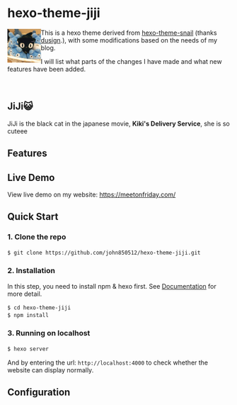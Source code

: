 # hexo-theme-jiji
<p align="center"><img src="imgs/repo-header-img.jpg" width="15%" align = "left"></p>

This is a hexo theme derived from [hexo-theme-snail](https://github.com/dusign/hexo-theme-snail) (thanks [dusign](https://github.com/dusign).), with some modifications based on the needs of my blog.

I will list what parts of the changes I have made and what new features have been added.
<br><br><br>
## JiJi:smiley_cat:

JiJi is the black cat in the japanese movie, **Kiki's Delivery Service**, she is so cuteee

## Features

## Live Demo
View live demo on my website: https://meetonfriday.com/

## Quick Start
### 1. Clone the repo
```bash
$ git clone https://github.com/john850512/hexo-theme-jiji.git
```
### 2. Installation 
In this step, you need to install npm & hexo first. See [Documentation](https://hexo.io/docs/index.html) for more detail.
``` bash
$ cd hexo-theme-jiji
$ npm install
```

### 3. Running on localhost
``` bash
$ hexo server
```

And by entering the url: `http://localhost:4000` to check whether the website can display normally.

## Configuration
